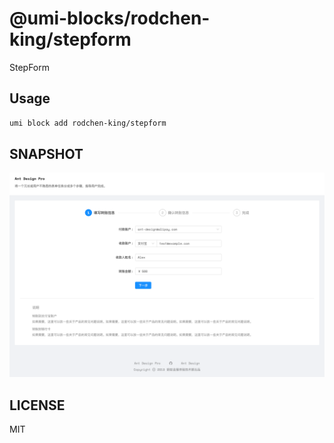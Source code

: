 # @umi-blocks/rodchen-king/stepform

StepForm

## Usage

```sh
umi block add rodchen-king/stepform
```

## SNAPSHOT

![SNAPSHOT](./snapshot.png)

## LICENSE

MIT

